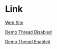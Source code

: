 # Link

[Web Site](https://www.fast-system.jp/unity-webgl-multi-threads/)

[Demo Thread Disabled](https://www.fast-system.jp/wp-content/uploads/static/unity-webgl-multi-threads/0_none_setting/)

[Demo Thread Enabled](https://www.fast-system.jp/wp-content/uploads/static/unity-webgl-multi-threads/1_multi_threads/)
